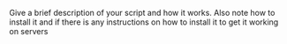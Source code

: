 Give a brief description of your script and how it works. Also note how to install it and if there is any instructions on how to install it to get it working on servers